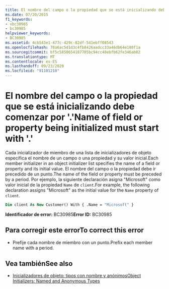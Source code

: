 ```yaml
---
title: El nombre del campo o la propiedad que se está inicializando debe comenzar por '.'
ms.date: 07/20/2015
f1_keywords:
- vbc30985
- bc30985
helpviewer_keywords:
- BC30985
ms.assetid: 4cb543e1-477c-429c-82df-541ebff08543
ms.openlocfilehash: 78a6ac5d1d3c4fb8426aadcc33a46db64e180f1a
ms.sourcegitcommit: bf5c5850654187705bc94cc40ebfb62fe346ab02
ms.translationtype: MT
ms.contentlocale: es-ES
ms.lasthandoff: 09/23/2020
ms.locfileid: "91101210"
---
```

# <a name="name-of-field-or-property-being-initialized-must-start-with-"></a><span data-ttu-id="f7f80-102">El nombre del campo o la propiedad que se está inicializando debe comenzar por '.'</span><span class="sxs-lookup"><span data-stu-id="f7f80-102">Name of field or property being initialized must start with '.'</span></span>

<span data-ttu-id="f7f80-103">Cada inicializador de miembro de una lista de inicializadores de objeto especifica el nombre de un campo o una propiedad y su valor inicial.</span><span class="sxs-lookup"><span data-stu-id="f7f80-103">Each member initializer in an object initializer list specifies the name of a field or property and its initial value.</span></span> <span data-ttu-id="f7f80-104">El nombre del campo o la propiedad debe ir precedido de un punto.</span><span class="sxs-lookup"><span data-stu-id="f7f80-104">The name of the field or property must be preceded by a period.</span></span> <span data-ttu-id="f7f80-105">Por ejemplo, la siguiente declaración asigna "Microsoft" como valor inicial de la propiedad `Name` de `client`.</span><span class="sxs-lookup"><span data-stu-id="f7f80-105">For example, the following declaration assigns "Microsoft" as the initial value for the `Name` property of `client`.</span></span>  
  
```vb  
Dim client As New Customer() With { .Name = "Microsoft" }  
```  
  
 <span data-ttu-id="f7f80-106">**Identificador de error:** BC30985</span><span class="sxs-lookup"><span data-stu-id="f7f80-106">**Error ID:** BC30985</span></span>  
  
## <a name="to-correct-this-error"></a><span data-ttu-id="f7f80-107">Para corregir este error</span><span class="sxs-lookup"><span data-stu-id="f7f80-107">To correct this error</span></span>  
  
- <span data-ttu-id="f7f80-108">Prefije cada nombre de miembro con un punto.</span><span class="sxs-lookup"><span data-stu-id="f7f80-108">Prefix each member name with a period.</span></span>  
  
## <a name="see-also"></a><span data-ttu-id="f7f80-109">Vea también</span><span class="sxs-lookup"><span data-stu-id="f7f80-109">See also</span></span>

- [<span data-ttu-id="f7f80-110">Inicializadores de objeto: tipos con nombre y anónimos</span><span class="sxs-lookup"><span data-stu-id="f7f80-110">Object Initializers: Named and Anonymous Types</span></span>](../programming-guide/language-features/objects-and-classes/object-initializers-named-and-anonymous-types.md)
